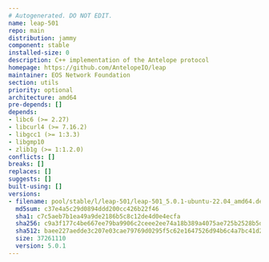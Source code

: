 ```yaml
---
# Autogenerated. DO NOT EDIT.
name: leap-501
repo: main
distribution: jammy
component: stable
installed-size: 0
description: C++ implementation of the Antelope protocol
homepage: https://github.com/AntelopeIO/leap
maintainer: EOS Network Foundation
section: utils
priority: optional
architecture: amd64
pre-depends: []
depends:
- libc6 (>= 2.27)
- libcurl4 (>= 7.16.2)
- libgcc1 (>= 1:3.3)
- libgmp10
- zlib1g (>= 1:1.2.0)
conflicts: []
breaks: []
replaces: []
suggests: []
built-using: []
versions:
- filename: pool/stable/l/leap-501/leap-501_5.0.1-ubuntu-22.04_amd64.deb
  md5sum: c37e4a5c29d0894ddd200cc426b22f46
  sha1: c7c5aeb7b1ea49a9de2186b5c8c12de4d0e4ecfa
  sha256: c9a3f177c4be667ee79ba9906c2ceee2ee74a18b389a4075ae725b2528b5d1cc
  sha512: baee227aedde3c207e03cae79769d0295f5c62e1647526d94b6c4a7bc41d203ecb2b8859d4cf207556aee800808040b4d9b571d778dfe2eea15904ae978009cc
  size: 37261110
  version: 5.0.1
---
```

